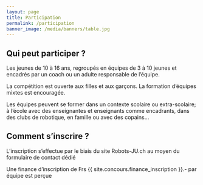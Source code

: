 ```yaml
---
layout: page
title: Participation
permalink: /participation
banner_image: /media/banners/table.jpg
---
```


## Qui peut participer ?

Les jeunes de 10 à 16 ans, regroupés en équipes de 3 à 10 jeunes et encadrés
par un coach ou un adulte responsable de l’équipe.

La compétition est ouverte aux filles et aux garçons.
La formation d’équipes mixtes est encouragée.

Les équipes peuvent se former dans un contexte scolaire ou extra-scolaire;
à l’école avec des enseignantes et enseignants comme encadrants,
dans des clubs de robotique, en famille ou avec des copains…

## Comment s’inscrire ?

L’inscription s’effectue par le biais du site Robots-JU.ch
au moyen du formulaire de contact dédié

Une finance d’inscription de Frs {{ site.concours.finance_inscription }}.- par équipe est perçue
